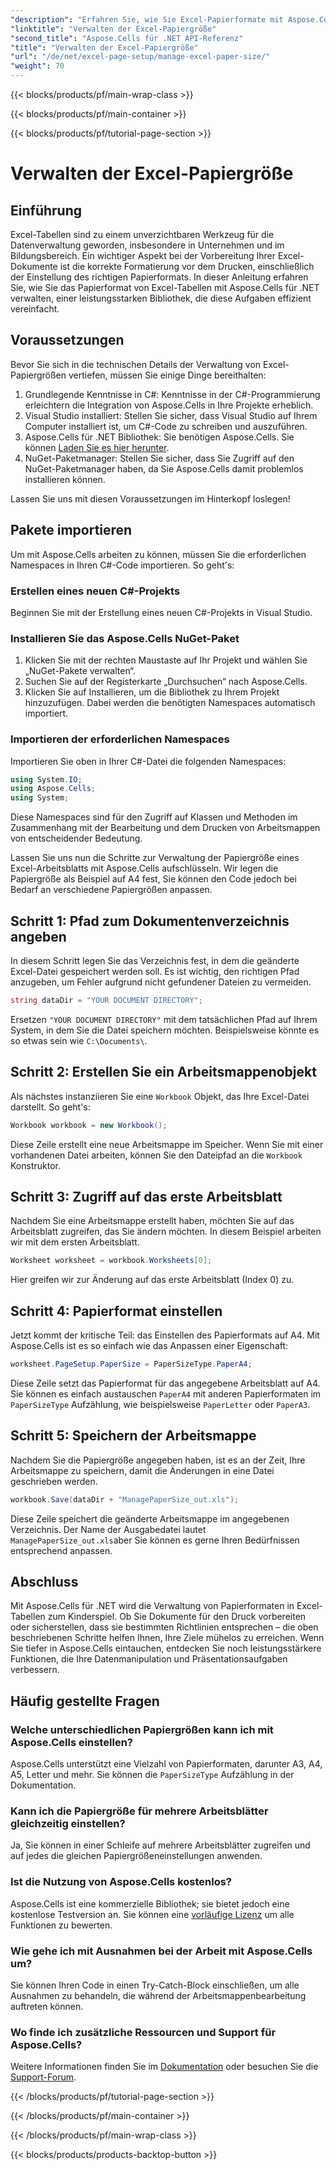 ```yaml
---
"description": "Erfahren Sie, wie Sie Excel-Papierformate mit Aspose.Cells für .NET verwalten. Diese Anleitung bietet Schritt-für-Schritt-Anleitungen und Beispiele für eine nahtlose Integration."
"linktitle": "Verwalten der Excel-Papiergröße"
"second_title": "Aspose.Cells für .NET API-Referenz"
"title": "Verwalten der Excel-Papiergröße"
"url": "/de/net/excel-page-setup/manage-excel-paper-size/"
"weight": 70
---
```


{{< blocks/products/pf/main-wrap-class >}}

{{< blocks/products/pf/main-container >}}

{{< blocks/products/pf/tutorial-page-section >}}

# Verwalten der Excel-Papiergröße

## Einführung

Excel-Tabellen sind zu einem unverzichtbaren Werkzeug für die Datenverwaltung geworden, insbesondere in Unternehmen und im Bildungsbereich. Ein wichtiger Aspekt bei der Vorbereitung Ihrer Excel-Dokumente ist die korrekte Formatierung vor dem Drucken, einschließlich der Einstellung des richtigen Papierformats. In dieser Anleitung erfahren Sie, wie Sie das Papierformat von Excel-Tabellen mit Aspose.Cells für .NET verwalten, einer leistungsstarken Bibliothek, die diese Aufgaben effizient vereinfacht.

## Voraussetzungen

Bevor Sie sich in die technischen Details der Verwaltung von Excel-Papiergrößen vertiefen, müssen Sie einige Dinge bereithalten:

1. Grundlegende Kenntnisse in C#: Kenntnisse in der C#-Programmierung erleichtern die Integration von Aspose.Cells in Ihre Projekte erheblich.
2. Visual Studio installiert: Stellen Sie sicher, dass Visual Studio auf Ihrem Computer installiert ist, um C#-Code zu schreiben und auszuführen.
3. Aspose.Cells für .NET Bibliothek: Sie benötigen Aspose.Cells. Sie können [Laden Sie es hier herunter](https://releases.aspose.com/cells/net/).
4. NuGet-Paketmanager: Stellen Sie sicher, dass Sie Zugriff auf den NuGet-Paketmanager haben, da Sie Aspose.Cells damit problemlos installieren können.

Lassen Sie uns mit diesen Voraussetzungen im Hinterkopf loslegen!

## Pakete importieren

Um mit Aspose.Cells arbeiten zu können, müssen Sie die erforderlichen Namespaces in Ihren C#-Code importieren. So geht's:

### Erstellen eines neuen C#-Projekts

Beginnen Sie mit der Erstellung eines neuen C#-Projekts in Visual Studio.

### Installieren Sie das Aspose.Cells NuGet-Paket

1. Klicken Sie mit der rechten Maustaste auf Ihr Projekt und wählen Sie „NuGet-Pakete verwalten“.
2. Suchen Sie auf der Registerkarte „Durchsuchen“ nach Aspose.Cells.
3. Klicken Sie auf Installieren, um die Bibliothek zu Ihrem Projekt hinzuzufügen. Dabei werden die benötigten Namespaces automatisch importiert.

### Importieren der erforderlichen Namespaces

Importieren Sie oben in Ihrer C#-Datei die folgenden Namespaces:

```csharp
using System.IO;
using Aspose.Cells;
using System;
```

Diese Namespaces sind für den Zugriff auf Klassen und Methoden im Zusammenhang mit der Bearbeitung und dem Drucken von Arbeitsmappen von entscheidender Bedeutung.

Lassen Sie uns nun die Schritte zur Verwaltung der Papiergröße eines Excel-Arbeitsblatts mit Aspose.Cells aufschlüsseln. Wir legen die Papiergröße als Beispiel auf A4 fest, Sie können den Code jedoch bei Bedarf an verschiedene Papiergrößen anpassen.

## Schritt 1: Pfad zum Dokumentenverzeichnis angeben

In diesem Schritt legen Sie das Verzeichnis fest, in dem die geänderte Excel-Datei gespeichert werden soll. Es ist wichtig, den richtigen Pfad anzugeben, um Fehler aufgrund nicht gefundener Dateien zu vermeiden.

```csharp
string dataDir = "YOUR DOCUMENT DIRECTORY";
```

Ersetzen `"YOUR DOCUMENT DIRECTORY"` mit dem tatsächlichen Pfad auf Ihrem System, in dem Sie die Datei speichern möchten. Beispielsweise könnte es so etwas sein wie `C:\Documents\`.

## Schritt 2: Erstellen Sie ein Arbeitsmappenobjekt

Als nächstes instanziieren Sie eine `Workbook` Objekt, das Ihre Excel-Datei darstellt. So geht's:

```csharp
Workbook workbook = new Workbook();
```

Diese Zeile erstellt eine neue Arbeitsmappe im Speicher. Wenn Sie mit einer vorhandenen Datei arbeiten, können Sie den Dateipfad an die `Workbook` Konstruktor.

## Schritt 3: Zugriff auf das erste Arbeitsblatt

Nachdem Sie eine Arbeitsmappe erstellt haben, möchten Sie auf das Arbeitsblatt zugreifen, das Sie ändern möchten. In diesem Beispiel arbeiten wir mit dem ersten Arbeitsblatt.

```csharp
Worksheet worksheet = workbook.Worksheets[0];
```

Hier greifen wir zur Änderung auf das erste Arbeitsblatt (Index 0) zu.

## Schritt 4: Papierformat einstellen

Jetzt kommt der kritische Teil: das Einstellen des Papierformats auf A4. Mit Aspose.Cells ist es so einfach wie das Anpassen einer Eigenschaft:

```csharp
worksheet.PageSetup.PaperSize = PaperSizeType.PaperA4;
```

Diese Zeile setzt das Papierformat für das angegebene Arbeitsblatt auf A4. Sie können es einfach austauschen `PaperA4` mit anderen Papierformaten im `PaperSizeType` Aufzählung, wie beispielsweise `PaperLetter` oder `PaperA3`.

## Schritt 5: Speichern der Arbeitsmappe

Nachdem Sie die Papiergröße angegeben haben, ist es an der Zeit, Ihre Arbeitsmappe zu speichern, damit die Änderungen in eine Datei geschrieben werden.

```csharp
workbook.Save(dataDir + "ManagePaperSize_out.xls");
```

Diese Zeile speichert die geänderte Arbeitsmappe im angegebenen Verzeichnis. Der Name der Ausgabedatei lautet `ManagePaperSize_out.xls`aber Sie können es gerne Ihren Bedürfnissen entsprechend anpassen.

## Abschluss

Mit Aspose.Cells für .NET wird die Verwaltung von Papierformaten in Excel-Tabellen zum Kinderspiel. Ob Sie Dokumente für den Druck vorbereiten oder sicherstellen, dass sie bestimmten Richtlinien entsprechen – die oben beschriebenen Schritte helfen Ihnen, Ihre Ziele mühelos zu erreichen. Wenn Sie tiefer in Aspose.Cells eintauchen, entdecken Sie noch leistungsstärkere Funktionen, die Ihre Datenmanipulation und Präsentationsaufgaben verbessern.

## Häufig gestellte Fragen

### Welche unterschiedlichen Papiergrößen kann ich mit Aspose.Cells einstellen?
Aspose.Cells unterstützt eine Vielzahl von Papierformaten, darunter A3, A4, A5, Letter und mehr. Sie können die `PaperSizeType` Aufzählung in der Dokumentation.

### Kann ich die Papiergröße für mehrere Arbeitsblätter gleichzeitig einstellen?
Ja, Sie können in einer Schleife auf mehrere Arbeitsblätter zugreifen und auf jedes die gleichen Papiergrößeneinstellungen anwenden.

### Ist die Nutzung von Aspose.Cells kostenlos?
Aspose.Cells ist eine kommerzielle Bibliothek; sie bietet jedoch eine kostenlose Testversion an. Sie können eine [vorläufige Lizenz](https://purchase.aspose.com/temporary-license/) um alle Funktionen zu bewerten.

### Wie gehe ich mit Ausnahmen bei der Arbeit mit Aspose.Cells um?
Sie können Ihren Code in einen Try-Catch-Block einschließen, um alle Ausnahmen zu behandeln, die während der Arbeitsmappenbearbeitung auftreten können.

### Wo finde ich zusätzliche Ressourcen und Support für Aspose.Cells?
Weitere Informationen finden Sie im [Dokumentation](https://reference.aspose.com/cells/net/) oder besuchen Sie die [Support-Forum](https://forum.aspose.com/c/cells/9).

{{< /blocks/products/pf/tutorial-page-section >}}

{{< /blocks/products/pf/main-container >}}

{{< /blocks/products/pf/main-wrap-class >}}

{{< blocks/products/products-backtop-button >}}